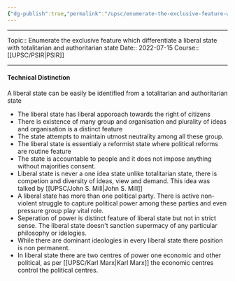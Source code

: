 ```yaml
---
{"dg-publish":true,"permalink":"/upsc/enumerate-the-exclusive-feature-which-differentiate-a-liberal-state-with-totalitarian-and-authoritarian-state/","dgHomeLink":true,"dgPassFrontmatter":false}
---
```


----
Topic:: Enumerate the exclusive feature which differentiate a liberal state with totalitarian and authoritarian state
Date:: 2022-07-15
Course:: [[UPSC/PSIR|PSIR]] 

----
#### Technical Distinction 
A liberal state can be easily be identified from a totalitarian and authoritarian state
- The liberal state has liberal apporoach towards the right of citizens
- There is existence of many group and organisation and plurality of ideas and organisation is a distinct feature
- The state attempts to maintain utmost neutrality among all these group. 
- The liberal state is essentialy a reformist state where political reforms are routine feature 
- The state is accountable to people and it does not impose anything without majorities consent. 
- Liberal state is never a one idea state unlike totalitarian state, there is competion and diversity of ideas, view and demand. This idea was talked by [[UPSC/John S. Mill|John S. Mill]] 
- A liberal state has more than one political party.  There is active non-violent struggle to capture political power among these parties and even pressure group play vital role. 
- Seperation of power is distinct feature of liberal state but not in strict sense. The liberal state doesn't sanction supermacy of any particular philosophy or idelogies. 
- While there are dominant ideologies in every liberal state there position is non permanent. 
- In liberal state there are two centres of power one economic and other political, as per [[UPSC/Karl Marx|Karl Marx]] the economic centres control the political centres. 


